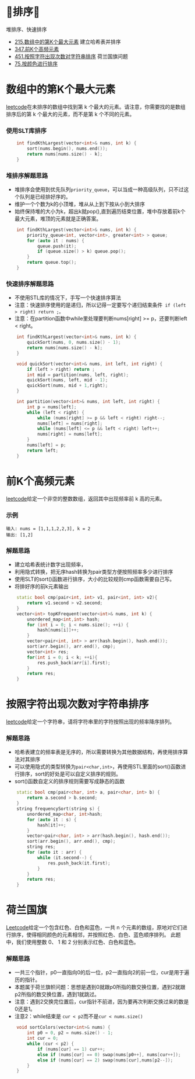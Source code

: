 📸排序📸
====
堆排序、快速排序
* [215.数组中的第K个最大元素](数组中的第K个最大元素)
建立哈希表并排序
* [347.前K个高频元素](前K个高频元素)
* [451.按照字符出现次数对字符串排序](按照字符出现次数对字符串排序)
荷兰国旗问题
* [75.按颜色进行排序](荷兰国旗)

数组中的第K个最大元素
===============
[leetcode](https://leetcode-cn.com/problems/kth-largest-element-in-an-array/)在未排序的数组中找到第 k 个最大的元素。请注意，你需要找的是数组排序后的第 k 个最大的元素，而不是第 k 个不同的元素。
### 使用SLT库排序
```cpp
    int findKthLargest(vector<int>& nums, int k) {
        sort(nums.begin(), nums.end());
        return nums[nums.size() - k];
    }
```
### 堆排序解题思路
* 堆排序会使用到优先队列`priority_queue`，可以当成一种高级队列，只不过这个队列是已经排好序的。
* 维护一个个数为k的小顶堆，堆从从上到下按从小到大排序
* 始终保持堆的大小为k，超出k就pop(),直到遍历结束位置，堆中存放着前k个最大元素，堆顶的元素就是正确答案。
```cpp
    int findKthLargest(vector<int>& nums, int k) {
        priority_queue<int, vector<int>, greater<int> > queue;
        for (auto it : nums) {
            queue.push(it);
            if (queue.size() > k) queue.pop();
        }
        return queue.top();
    }
``` 
### 快速排序解题思路
* 不使用STL库的情况下，手写一个快速排序算法
* 注意：快速排序使用的是递归，所以记得一定要写个递归结束条件` if (left > right) return ;。`
* 注意：在partition函数中while里处理要判断nums[right] >= p，还要判断left < right。
```cpp
    int findKthLargest(vector<int>& nums, int k) {
        quickSort(nums, 0, nums.size() - 1);
        return nums[nums.size() - k];
    }

    void quickSort(vector<int>& nums, int left, int right) {
        if (left > right) return ;
        int mid = partition(nums, left, right);
        quickSort(nums, left, mid - 1);
        quickSort(nums, mid + 1,right);
    }

    int partition(vector<int>& nums, int left, int right) {
        int p = nums[left];
        while (left < right) {
            while (nums[right] >= p && left < right) right--;
            nums[left] = nums[right];
            while (nums[left] <= p && left < right) left++;
            nums[right] = nums[left];
        }
        nums[left] = p;
        return left;
    }
```

前K个高频元素
=============
[leetcode](https://leetcode-cn.com/problems/top-k-frequent-elements/)给定一个非空的整数数组，返回其中出现频率前 k 高的元素。
### 示例
```
输入: nums = [1,1,1,2,2,3], k = 2
输出: [1,2]
```
### 解题思路
* 建立哈希表统计数字出现频率，
* 利用隐式转换，把无序hash转换为pair类型方便按照频率多少进行排序
* 使用SLT的sort()函数进行排序，大小的比较规则cmp函数需要自己写。
* 将排好序的前k元素输出
```cpp
    static bool cmp(pair<int, int> v1, pair<int, int> v2){
        return v1.second > v2.second;
    }
    vector<int> topKFrequent(vector<int>& nums, int k) {
        unordered_map<int,int> hash;
        for (int i = 0; i < nums.size(); ++i) {
            hash[nums[i]]++;
        }
        vector<pair<int, int> > arr(hash.begin(), hash.end());
        sort(arr.begin(), arr.end(), cmp);
        vector<int> res;
        for(int i = 0; i < k; ++i){
            res.push_back(arr[i].first);
        }
        return res;
    }
```

按照字符出现次数对字符串排序
======================
[leetcode](https://leetcode-cn.com/problems/sort-characters-by-frequency/)给定一个字符串，请将字符串里的字符按照出现的频率降序排列。
### 解题思路
* 哈希表建立的频率表是无序的，所以需要转换为其他数据结构，再使用排序算法对其排序
* 可以使用隐式的类型转换为`pair<char,int>`，再使用STL里面的sort()函数进行排序，sort的好处是可以自定义排序的规则。
* sort()函数自定义的排序规则需要写成静态的函数
```cpp
    static bool cmp(pair<char, int> a, pair<char, int> b) {
        return a.second > b.second;
    }
    string frequencySort(string s) {
        unordered_map<char, int>hash;
        for (auto it : s) {
            hash[it]++;
        }
        vector<pair<char, int> > arr(hash.begin(), hash.end());
        sort(arr.begin(), arr.end(), cmp);
        string res;
        for (auto it : arr) {
            while (it.second--) {
                res.push_back(it.first);
            }
        }
        return res;
    }
```

荷兰国旗
=============
[Leetcode](https://leetcode-cn.com/problems/sort-colors/)给定一个包含红色、白色和蓝色，一共 n 个元素的数组，原地对它们进行排序，使得相同颜色的元素相邻，并按照红色、白色、蓝色顺序排列。
此题中，我们使用整数 0、 1 和 2 分别表示红色、白色和蓝色。
### 解题思路
* 一共三个指针，p0一直指向0的后一位，p2一直指向2的前一位，cur是用于遍历的指针。
* 本题属于荷兰旗帜问题：思想是遇到0就跟p0所指的数交换位置，遇到2就跟p2所指的数交换位置，遇到1就跳过。
* 注意：遇到2交换完位置后，cur指针不前进，因为要再次判断交换过来的数是0还是1。
* 注意2：while结束是 `cur < p2`而不是`cur < nums.size()` 
```cpp
    void sortColors(vector<int>& nums) {
        int p0 = 0, p2 = nums.size() - 1;
        int cur = 0;
        while (cur < p2) {
            if (nums[cur] == 1) cur++;
            else if (nums[cur] == 0) swap(nums[p0++], nums[cur++]);
            else if (nums[cur] == 2) swap(nums[cur],nums[p2--]);
        }
    }
```


